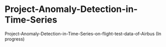 # Project-Anomaly-Detection-in-Time-Series
Project-Anomaly-Detection-in-Time-Series-on-flight-test-data-of-Airbus (In progress)
